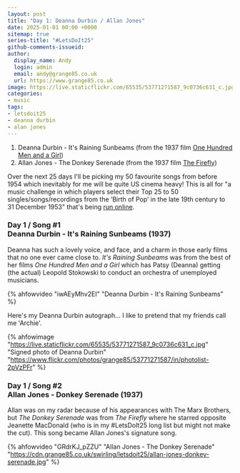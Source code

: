 ```yaml
---
layout: post
title: "Day 1: Deanna Durbin / Allan Jones"
date: 2025-01-01 00:00 +0000
sitemap: true
series-title: "#LetsDoIt25"
github-comments-issueid:
author:
  display_name: Andy
  login: admin
  email: andy@grange85.co.uk
  url: https://www.grange85.co.uk
image: https://live.staticflickr.com/65535/53771271587_9c0736c631_c.jpg
categories:
- music
tags:
- letsdoit25
- deanna durbin
- alan jones
---
```

 1. Deanna Durbin - It's Raining Sunbeams (from the 1937 film [One Hundred Men and a Girl](https://en.wikipedia.org/wiki/One_Hundred_Men_and_a_Girl))
 2. Allan Jones - The Donkey Serenade (from the 1937 film [The Firefly](https://en.wikipedia.org/wiki/The_Firefly_(1937_film)))

Over the next 25 days I'll be picking my 50 favourite songs from before 1954 which inevitably for me will be quite US cinema heavy! This is all for "a music challenge in which players select their Top 25 to 50 singles/songs/recordings from the ‘Birth of Pop’ in the late 19th century to 31 December 1953" that's being [run online](https://bsky.app/profile/letsdoit25.bsky.social).

### Day 1 / Song #1 <br/>  Deanna Durbin - It's Raining Sunbeams (1937)

Deanna has such a lovely voice, and face, and a charm in those early films that no one ever came close to. _It's Raining Sunbeams_ was from the best of her films _One Hundred Men and a Girl_ which has Patsy (Deanna) getting (the actual) Leopold Stokowski to conduct an orchestra of unemployed musicians.

{% ahfowvideo "iwAEyMhv2EI" "Deanna Durbin - It's Raining Sunbeams" %}

Here's my Deanna Durbin autograph... I like to pretend that my friends call me 'Archie'.

{% ahfowimage "https://live.staticflickr.com/65535/53771271587_9c0736c631_c.jpg" "Signed photo of Deanna Durbin" "https://www.flickr.com/photos/grange85/53771271587/in/photolist-2pVzPFr" %}


### Day 1 / Song #2 <br/> Allan Jones - Donkey Serenade (1937)

Allan was on my radar because of his appearances with The Marx Brothers, but _The Donkey Serenade_ was from _The Firefly_ where he starred opposite Jeanette MacDonald (who is in my #LetsDoIt25 long list but might not make the cut). This song became Allan Jones's signature song.

{% ahfowvideo "GRdrKJ_pZZU" "Allan Jones - The Donkey Serenade" "https://cdn.grange85.co.uk/swirling/letsdoit25/allan-jones-donkey-serenade.jpg" %}


